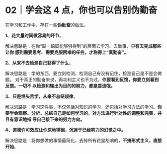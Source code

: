 # 02｜学会这 4 点，你也可以告别伪勤奋

在学习和工作中，存在一些**伪勤奋**的做法。

**1、花大量时间做容易的环节**。

 解决思路是：在你“踮一踮脚能够够得到”的层面去学习、去做事，只**有去完成那些让你 感到需要思考、需要克服困难的任务，才称得上“真勤奋”。** 

**2、从来不去检测自己获得了什么**。

 解决思路是：学的东西，要立刻检测，检测自己有没有记住，检测自己是不是会做题。 对于真正的勤奋来说，再功利主义也不为过。**你要看到反馈，你要立刻看到反馈。一切不 以检测和输出为目的的努力，都是耍流氓。**

 **3、只是埋头苦学，从来不总结规律**。

 解决思路是：学习这件事，不仅包括对知识的学习，还包括对学习方法的学习。**你要学会观察、分析、总结自己是如何学习的，对方法进行针对性的调整和完善，并且有意识地指 导自己接下来的努力方向。** 

**4、道德许可效应让你原地徘徊，沉迷于已经努力的幻觉之中。**

 解决思路是：将你想做的事情最简化，去掉所有花里胡哨的，**不搞形式主义，直接开始**。
